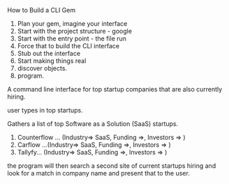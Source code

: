 How to Build a CLI Gem

1. Plan your gem, imagine your interface
2. Start with the project structure - google
3. Start with the entry point - the file run
4. Force that to build the CLI interface
5. Stub out the interface
6. Start making things real
7. discover objects.
8. program.

A command line interface for top startup companies that are also currently hiring.

user types in top startups.

Gathers a list of top Software as a Solution (SaaS) startups.

1. Counterflow ... (Industry=> SaaS, Funding =>,  Investors => )
2. Carflow ...(Industry=> SaaS, Funding =>,  Investors => )
3. Tallyfy... (Industry=> SaaS, Funding =>,  Investors => )


the program will then search a second site of current startups hiring and look for a match in company name
and present that to the user.   
